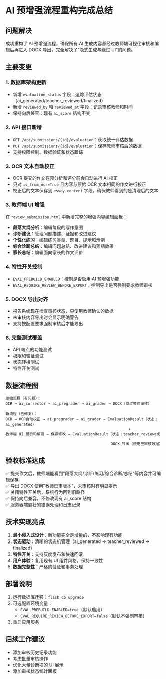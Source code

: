 # AI 预增强流程重构完成总结

## 问题解决

成功重构了 AI 预增强流程，确保所有 AI 生成内容都经过教师端可视化审核和编辑后再进入 DOCX 导出，完全解决了"隐式生成与绕过 UI"的问题。

## 主要变更

### 1. 数据库架构更新
- 新增 `evaluation_status` 字段：追踪评估状态（ai_generated/teacher_reviewed/finalized）
- 新增 `reviewed_by` 和 `reviewed_at` 字段：记录审核教师和时间
- 保持向后兼容：现有 `ai_score` 结构不变

### 2. API 接口新增
- `GET /api/submissions/{id}/evaluation`：获取统一评估数据
- `PUT /api/submissions/{id}/evaluation`：保存教师审核后的数据
- 支持权限控制、数据验证和状态跟踪

### 3. OCR 文本自动校正
- OCR 提交的作文在预分析和评分前会自动进行 AI 校正
- 只对 `is_from_ocr=True` 且内容与原始 OCR 文本相同的作文进行校正
- 校正后的文本保存到 `essay.content` 字段，确保教师看到的是清理后的文本

### 3. 教师端 UI 增强
在 `review_submission.html` 中新增完整的增强内容编辑面板：
- **段落大纲分析**：编辑每段的写作意图
- **诊断建议**：管理问题描述、证据和改进建议
- **个性化练习**：编辑练习类型、题目、提示和示例
- **综合诊断总结**：编辑问题总结、改进建议和预期效果
- **家长总结**：编辑面向家长的作文评价

### 4. 特性开关控制
- `EVAL_PREBUILD_ENABLED`：控制是否启用 AI 预增强功能
- `EVAL_REQUIRE_REVIEW_BEFORE_EXPORT`：控制导出是否强制要求教师审核

### 5. DOCX 导出对齐
- 报告系统现在检查审核状态，只使用教师确认的数据
- 未审核内容导出时会显示明确警告
- 支持按配置要求强制审核后才能导出

### 6. 完整测试覆盖
- API 端点的功能测试
- 权限和验证测试
- 状态转换测试
- 特性开关测试

## 数据流程图

```
原始流程（有问题）：
OCR → ai_corrector → ai_pregrader → ai_grader → DOCX（绕过教师审核）

新流程（已修复）：
OCR → OCR自动校正 → ai_pregrader → ai_grader → EvaluationResult（状态：ai_generated）
                                                       ↓
教师端 UI 展示和编辑 → 保存修改 → EvaluationResult（状态：teacher_reviewed）
                                                       ↓
                                               DOCX 导出（使用已审核数据）
```

## 验收标准达成

✅ 提交作文后，教师端能看到"段落大纲/诊断/练习/综合诊断/总结"等内容并可编辑保存  
✅ 导出 DOCX 使用"教师已审版本"，未审核时有明显提示  
✅ 关闭特性开关后，系统行为回到旧路径  
✅ 保持向后兼容，不修改现有 ai_score 结构  
✅ 服务器端健壮的错误处理和日志记录  

## 技术实现亮点

1. **最小侵入式设计**：新功能完全是增量的，不影响现有功能
2. **状态驱动**：清晰的状态机管理（ai_generated → teacher_reviewed → finalized）
3. **特性开关**：支持灰度发布和快速回滚
4. **用户体验**：复用现有 UI 组件风格，保持一致性
5. **数据完整性**：严格的验证和事务处理

## 部署说明

1. 运行数据库迁移：`flask db upgrade`
2. 可选配置环境变量：
   - `EVAL_PREBUILD_ENABLED=true`（默认启用）
   - `EVAL_REQUIRE_REVIEW_BEFORE_EXPORT=false`（默认不强制审核）
3. 重启应用服务

## 后续工作建议

- 添加审核历史记录功能
- 考虑批量审核操作
- 优化大量诊断项的 UI 展示
- 添加审核状态统计面板
